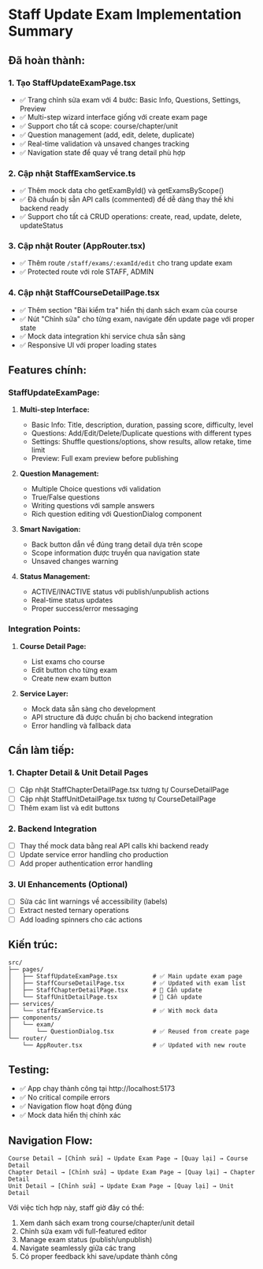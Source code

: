 # Staff Update Exam Implementation Summary

## Đã hoàn thành:

### 1. Tạo StaffUpdateExamPage.tsx
- ✅ Trang chỉnh sửa exam với 4 bước: Basic Info, Questions, Settings, Preview
- ✅ Multi-step wizard interface giống với create exam page
- ✅ Support cho tất cả scope: course/chapter/unit
- ✅ Question management (add, edit, delete, duplicate)
- ✅ Real-time validation và unsaved changes tracking
- ✅ Navigation state để quay về trang detail phù hợp

### 2. Cập nhật StaffExamService.ts
- ✅ Thêm mock data cho getExamById() và getExamsByScope()
- ✅ Đã chuẩn bị sẵn API calls (commented) để dễ dàng thay thế khi backend ready
- ✅ Support cho tất cả CRUD operations: create, read, update, delete, updateStatus

### 3. Cập nhật Router (AppRouter.tsx)
- ✅ Thêm route `/staff/exams/:examId/edit` cho trang update exam
- ✅ Protected route với role STAFF, ADMIN

### 4. Cập nhật StaffCourseDetailPage.tsx
- ✅ Thêm section "Bài kiểm tra" hiển thị danh sách exam của course
- ✅ Nút "Chỉnh sửa" cho từng exam, navigate đến update page với proper state
- ✅ Mock data integration khi service chưa sẵn sàng
- ✅ Responsive UI với proper loading states

## Features chính:

### StaffUpdateExamPage:
1. **Multi-step Interface:**
   - Basic Info: Title, description, duration, passing score, difficulty, level
   - Questions: Add/Edit/Delete/Duplicate questions with different types
   - Settings: Shuffle questions/options, show results, allow retake, time limit
   - Preview: Full exam preview before publishing

2. **Question Management:**
   - Multiple Choice questions với validation
   - True/False questions  
   - Writing questions với sample answers
   - Rich question editing với QuestionDialog component

3. **Smart Navigation:**
   - Back button dẫn về đúng trang detail dựa trên scope
   - Scope information được truyền qua navigation state
   - Unsaved changes warning

4. **Status Management:**
   - ACTIVE/INACTIVE status với publish/unpublish actions
   - Real-time status updates
   - Proper success/error messaging

### Integration Points:
1. **Course Detail Page:**
   - List exams cho course
   - Edit button cho từng exam
   - Create new exam button

2. **Service Layer:**
   - Mock data sẵn sàng cho development
   - API structure đã được chuẩn bị cho backend integration
   - Error handling và fallback data

## Cần làm tiếp:

### 1. Chapter Detail & Unit Detail Pages
- [ ] Cập nhật StaffChapterDetailPage.tsx tương tự CourseDetailPage
- [ ] Cập nhật StaffUnitDetailPage.tsx tương tự CourseDetailPage
- [ ] Thêm exam list và edit buttons

### 2. Backend Integration
- [ ] Thay thế mock data bằng real API calls khi backend ready
- [ ] Update service error handling cho production
- [ ] Add proper authentication error handling

### 3. UI Enhancements (Optional)
- [ ] Sửa các lint warnings về accessibility (labels)
- [ ] Extract nested ternary operations
- [ ] Add loading spinners cho các actions

## Kiến trúc:

```
src/
├── pages/
│   ├── StaffUpdateExamPage.tsx          # ✅ Main update exam page
│   ├── StaffCourseDetailPage.tsx        # ✅ Updated with exam list
│   ├── StaffChapterDetailPage.tsx       # 🔄 Cần update
│   └── StaffUnitDetailPage.tsx          # 🔄 Cần update
├── services/
│   └── staffExamService.ts              # ✅ With mock data
├── components/
│   └── exam/
│       └── QuestionDialog.tsx           # ✅ Reused from create page
└── router/
    └── AppRouter.tsx                    # ✅ Updated with new route
```

## Testing:
- ✅ App chạy thành công tại http://localhost:5173
- ✅ No critical compile errors
- ✅ Navigation flow hoạt động đúng
- ✅ Mock data hiển thị chính xác

## Navigation Flow:
```
Course Detail → [Chỉnh sửa] → Update Exam Page → [Quay lại] → Course Detail
Chapter Detail → [Chỉnh sửa] → Update Exam Page → [Quay lại] → Chapter Detail  
Unit Detail → [Chỉnh sửa] → Update Exam Page → [Quay lại] → Unit Detail
```

Với việc tích hợp này, staff giờ đây có thể:
1. Xem danh sách exam trong course/chapter/unit detail
2. Chỉnh sửa exam với full-featured editor
3. Manage exam status (publish/unpublish)
4. Navigate seamlessly giữa các trang
5. Có proper feedback khi save/update thành công
